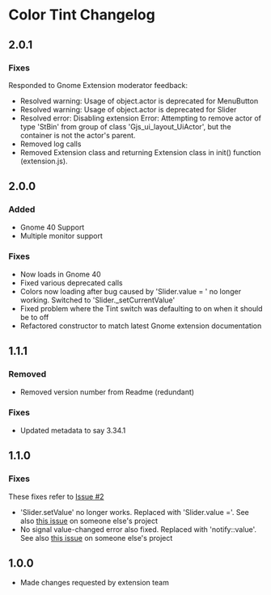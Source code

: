 # Color Tint Changelog

## 2.0.1
### Fixes
Responded to Gnome Extension moderator feedback:
- Resolved warning: Usage of object.actor is deprecated for MenuButton
- Resolved warning: Usage of object.actor is deprecated for Slider
- Resolved error: Disabling extension Error: Attempting to remove actor of type 'StBin' from group of class 'Gjs_ui_layout_UiActor', but the container is not the actor's parent.
- Removed log calls 
- Removed Extension class and returning Extension class in init() function (extension.js).

## 2.0.0

### Added
- Gnome 40 Support
- Multiple monitor support

### Fixes
- Now loads in Gnome 40
- Fixed various deprecated calls
- Colors now loading after bug caused by 'Slider.value = ' no longer working. Switched to 'Slider._setCurrentValue'
- Fixed problem where the Tint switch was defaulting to on when it should be to off
- Refactored constructor to match latest Gnome extension documentation

## 1.1.1

### Removed
- Removed version number from Readme (redundant)

### Fixes
- Updated metadata to say 3.34.1
  


## 1.1.0

### Fixes
These fixes refer to [Issue #2](https://github.com/MattByName/color-tint/issues/2)

- 'Slider.setValue' no longer works. Replaced with 'Slider.value ='. See also  [this issue](https://github.com/martin31821/cpupower/pull/90) on someone else's project
- No signal value-changed error also fixed. Replaced with 'notify::value'. See also [this issue](https://github.com/aleho/gnome-shell-volume-mixer/commit/5ec18540eaa53345d545cef6dfd343d4a8b0db55) on someone else's project

## 1.0.0
- Made changes requested by extension team
